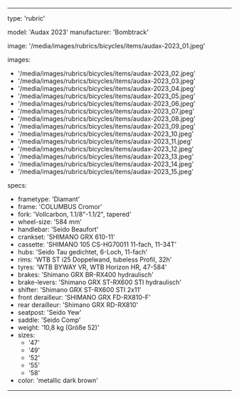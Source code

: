 ---

type: 'rubric'


model: 'Audax 2023'
manufacturer: 'Bombtrack'

image: '/media/images/rubrics/bicycles/items/audax-2023_01.jpeg'

images:
  - '/media/images/rubrics/bicycles/items/audax-2023_02.jpeg'
  - '/media/images/rubrics/bicycles/items/audax-2023_03.jpeg'
  - '/media/images/rubrics/bicycles/items/audax-2023_04.jpeg'
  - '/media/images/rubrics/bicycles/items/audax-2023_05.jpeg'
  - '/media/images/rubrics/bicycles/items/audax-2023_06.jpeg'
  - '/media/images/rubrics/bicycles/items/audax-2023_07.jpeg'
  - '/media/images/rubrics/bicycles/items/audax-2023_08.jpeg'
  - '/media/images/rubrics/bicycles/items/audax-2023_09.jpeg'
  - '/media/images/rubrics/bicycles/items/audax-2023_10.jpeg'
  - '/media/images/rubrics/bicycles/items/audax-2023_11.jpeg'
  - '/media/images/rubrics/bicycles/items/audax-2023_12.jpeg'
  - '/media/images/rubrics/bicycles/items/audax-2023_13.jpeg'
  - '/media/images/rubrics/bicycles/items/audax-2023_14.jpeg'
  - '/media/images/rubrics/bicycles/items/audax-2023_15.jpeg'

specs:
  - frametype: 'Diamant'
  - frame: 'COLUMBUS Cromor'
  - fork: 'Vollcarbon, 1.1/8"-1.1/2", tapered'
  - wheel-size: '584 mm'
  - handlebar: 'Seido Beaufort'
  - crankset: 'SHIMANO GRX 610-11'
  - cassette: 'SHIMANO 105 CS-HG70011 11-fach, 11-34T'
  - hubs: 'Seido Tau gedichtet, 6-Loch, 11-fach'
  - rims: 'WTB ST i25 Doppelwand, tubeless Profil, 32h'
  - tyres: 'WTB BYWAY VR, WTB Horizon HR, 47-584'
  - brakes: 'Shimano GRX BR-RX400 hydraulisch'
  - brake-levers: 'Shimano GRX ST-RX600 STI hydraulisch'
  - shifter: 'Shimano GRX ST-RX600 STI 2x11'
  - front derailleur: 'SHIMANO GRX FD-RX810-F'
  - rear derailleur: 'Shimano GRX RD-RX810'
  - seatpost: 'Seido Yew'
  - saddle: 'Seido Comp'
  - weight: '10,8 kg (Größe 52)'
  - sizes:
    - '47'
    - '49'
    - '52'
    - '55'
    - '58'
  - color: 'metallic dark brown'

---